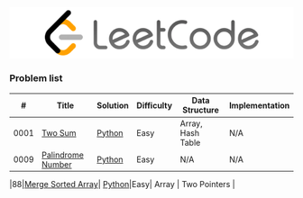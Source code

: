 <p align='center'>
<img src='../logo.png'>
</p>

### Problem list

| # | Title | Solution | Difficulty | Data Structure | Implementation |
|---| ----- | -------- | -----------| ---------------| ---------------|
|0001|[Two Sum](https://leetcode.com/problems/two-sum/)| [Python](https://nbviewer.jupyter.org/github/adrien-perelloyb/leetcode/blob/main/problems/0001_leetcode/1_solution_python.ipynb)|Easy| Array, Hash Table | N/A |
|0009|[Palindrome Number](https://leetcode.com/problems/palindrome-number/)| [Python](https://nbviewer.jupyter.org/github/adrien-perelloyb/leetcode/blob/main/problems/0009_leetcode/9_solution_python.ipynb)|Easy| N/A | N/A |

|88|[Merge Sorted Array](https://nbviewer.jupyter.org/github/adrien-perelloyb/leetcode/blob/main/problems/88_leetcode/88_leetcode.ipynb)| [Python](https://nbviewer.jupyter.org/github/adrien-perelloyb/leetcode/blob/main/problems/88_leetcode/88_solution_python.ipynb)|Easy| Array | Two Pointers |
